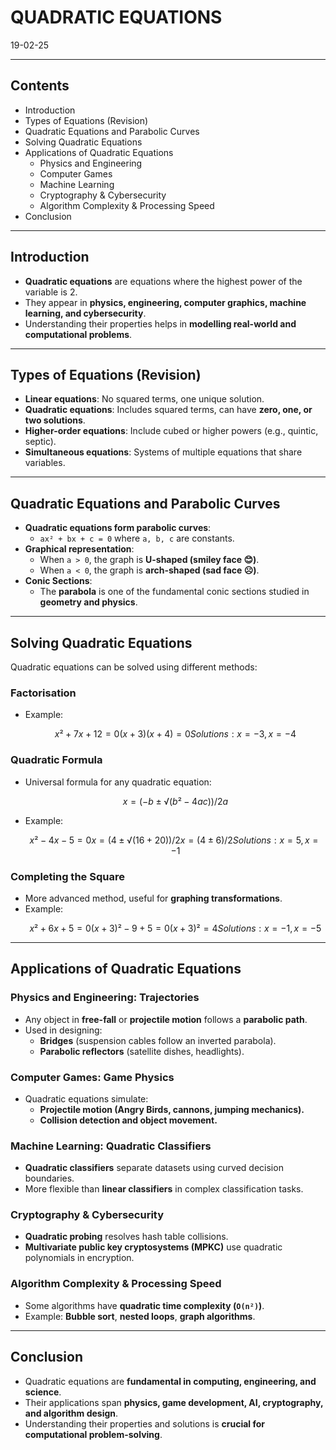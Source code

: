 # QUADRATIC EQUATIONS
19-02-25

---

## Contents
- Introduction
- Types of Equations (Revision)
- Quadratic Equations and Parabolic Curves
- Solving Quadratic Equations
- Applications of Quadratic Equations
  - Physics and Engineering
  - Computer Games
  - Machine Learning
  - Cryptography & Cybersecurity
  - Algorithm Complexity & Processing Speed
- Conclusion

---

## Introduction
- **Quadratic equations** are equations where the highest power of the variable is 2.
- They appear in **physics, engineering, computer graphics, machine learning, and cybersecurity**.
- Understanding their properties helps in **modelling real-world and computational problems**.

---

## Types of Equations (Revision)
- **Linear equations**: No squared terms, one unique solution.
- **Quadratic equations**: Includes squared terms, can have **zero, one, or two solutions**.
- **Higher-order equations**: Include cubed or higher powers (e.g., quintic, septic).
- **Simultaneous equations**: Systems of multiple equations that share variables.

---

## Quadratic Equations and Parabolic Curves
- **Quadratic equations form parabolic curves**:
  - `ax² + bx + c = 0` where `a, b, c` are constants.
- **Graphical representation**:
  - When `a > 0`, the graph is **U-shaped (smiley face 😊)**.
  - When `a < 0`, the graph is **arch-shaped (sad face ☹️)**.
- **Conic Sections**:
  - The **parabola** is one of the fundamental conic sections studied in **geometry and physics**.

---

## Solving Quadratic Equations
Quadratic equations can be solved using different methods:

### **Factorisation**
- Example:
  ```math
  x² + 7x + 12 = 0
  (x + 3)(x + 4) = 0
  Solutions: x = -3, x = -4
  ```

### **Quadratic Formula**
- Universal formula for any quadratic equation:
  ```math
  x = (-b ± √(b² - 4ac)) / 2a
  ```
- Example:
  ```math
  x² - 4x - 5 = 0
  x = (4 ± √(16 + 20)) / 2
  x = (4 ± 6) / 2
  Solutions: x = 5, x = -1
  ```

### **Completing the Square**
- More advanced method, useful for **graphing transformations**.
- Example:
  ```math
  x² + 6x + 5 = 0
  (x + 3)² - 9 + 5 = 0
  (x + 3)² = 4
  Solutions: x = -1, x = -5
  ```

---

## Applications of Quadratic Equations
### **Physics and Engineering: Trajectories**
- Any object in **free-fall** or **projectile motion** follows a **parabolic path**.
- Used in designing:
  - **Bridges** (suspension cables follow an inverted parabola).
  - **Parabolic reflectors** (satellite dishes, headlights).

### **Computer Games: Game Physics**
- Quadratic equations simulate:
  - **Projectile motion (Angry Birds, cannons, jumping mechanics).**
  - **Collision detection and object movement.**

### **Machine Learning: Quadratic Classifiers**
- **Quadratic classifiers** separate datasets using curved decision boundaries.
- More flexible than **linear classifiers** in complex classification tasks.

### **Cryptography & Cybersecurity**
- **Quadratic probing** resolves hash table collisions.
- **Multivariate public key cryptosystems (MPKC)** use quadratic polynomials in encryption.

### **Algorithm Complexity & Processing Speed**
- Some algorithms have **quadratic time complexity (`O(n²)`)**.
- Example: **Bubble sort**, **nested loops**, **graph algorithms**.

---

## Conclusion
- Quadratic equations are **fundamental in computing, engineering, and science**.
- Their applications span **physics, game development, AI, cryptography, and algorithm design**.
- Understanding their properties and solutions is **crucial for computational problem-solving**.